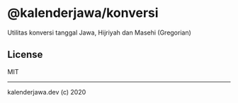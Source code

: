 # @kalenderjawa/konversi

Utilitas konversi tanggal Jawa, Hijriyah dan Masehi (Gregorian)

## License

MIT

---

kalenderjawa.dev (c) 2020
